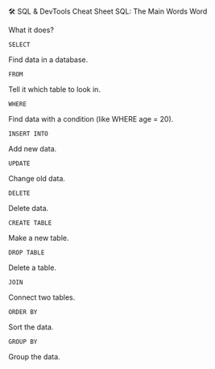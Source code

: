 🛠️ SQL & DevTools Cheat Sheet
SQL: The Main Words
Word

What it does?
```
SELECT
```
Find data in a database.
```
FROM
```
Tell it which table to look in.
```
WHERE
```
Find data with a condition (like WHERE age = 20).
```
INSERT INTO
```
Add new data.
```
UPDATE
```
Change old data.
```
DELETE
```
Delete data.
```
CREATE TABLE
```
Make a new table.
```
DROP TABLE
```
Delete a table.
```
JOIN
```
Connect two tables.
```
ORDER BY
```
Sort the data.
```
GROUP BY
```
Group the data.
```


